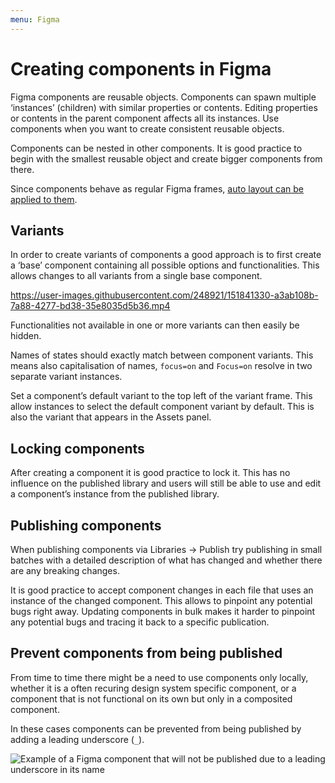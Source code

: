 ```yaml
---
menu: Figma
---
```


# Creating components in Figma

Figma components are reusable objects. Components can spawn multiple ‘instances’ (children) with similar properties or contents. Editing properties or contents in the parent component affects all its instances. Use components when you want to create consistent reusable objects.

Components can be nested in other components. It is good practice to begin with the smallest reusable object and create bigger components from there.

Since components behave as regular Figma frames, [auto layout can be applied to them](figma-autolayout.md).

## Variants

In order to create variants of components a good approach is to first create a ‘base’ component containing all possible options and functionalities. This allows changes to all variants from a single base component.

https://user-images.githubusercontent.com/248921/151841330-a3ab108b-7a88-4277-bd38-35e8035d5b36.mp4

Functionalities not available in one or more variants can then easily be hidden.

Names of states should exactly match between component variants. This means also capitalisation of names, `focus=on` and `Focus=on` resolve in two separate variant instances.

Set a component’s default variant to the top left of the variant frame. This allow instances to select the default component variant by default. This is also the variant that appears in the Assets panel.

## Locking components

After creating a component it is good practice to lock it. This has no influence on the published library and users will still be able to use and edit a component’s instance from the published library.

## Publishing components

When publishing components via Libraries → Publish try publishing in small batches with a detailed description of what has changed and whether there are any breaking changes.

It is good practice to accept component changes in each file that uses an instance of the changed component. This allows to pinpoint any potential bugs right away. Updating components in bulk makes it harder to pinpoint any potential bugs and tracing it back to a specific publication.

## Prevent components from being published

From time to time there might be a need to use components only locally, whether it is a often recuring design system specific component, or a component that is not functional on its own but only in a composited component.

In these cases components can be prevented from being published by adding a leading underscore (`_`).

![Example of a Figma component that will not be published due to a leading underscore in its name](https://user-images.githubusercontent.com/248921/145391406-353368de-c7b7-49e8-88fd-cd1a5018dd41.png)

